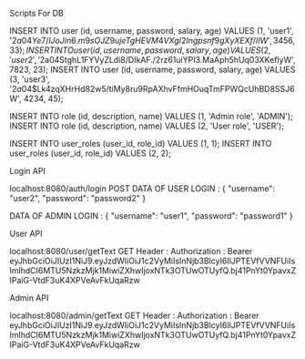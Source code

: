 Scripts For DB

INSERT INTO user (id, username, password, salary, age) VALUES (1, 'user1', '$2a$04$Ye7/lJoJin6.m9sOJZ9ujeTgHEVM4VXgI2Ingpsnf9gXyXEXf/IlW', 3456, 33);
INSERT INTO user (id, username, password, salary, age) VALUES (2, 'user2', '$2a$04$StghL1FYVyZLdi8/DIkAF./2rz61uiYPI3.MaAph5hUq03XKeflyW', 7823, 23);
INSERT INTO user (id, username, password, salary, age) VALUES (3, 'user3', '$2a$04$Lk4zqXHrHd82w5/tiMy8ru9RpAXhvFfmHOuqTmFPWQcUhBD8SSJ6W', 4234, 45);

INSERT INTO role (id, description, name) VALUES (1, 'Admin role', 'ADMIN');
INSERT INTO role (id, description, name) VALUES (2, 'User role', 'USER');

INSERT INTO user_roles (user_id, role_id) VALUES (1, 1);
INSERT INTO user_roles (user_id, role_id) VALUES (2, 2);


Login API

localhost:8080/auth/login
POST
DATA OF USER LOGIN : {
    "username": "user2",
    "password": "password2"
}

DATA OF ADMIN LOGIN : {
    "username": "user1",
    "password": "password1"
}

User API

localhost:8080/user/getText
GET
Header : 
  Authorization : Bearer eyJhbGciOiJIUzI1NiJ9.eyJzdWIiOiJ1c2VyMiIsInNjb3BlcyI6IlJPTEVfVVNFUiIsImlhdCI6MTU5NzkzMjk1MiwiZXhwIjoxNTk3OTUwOTUyfQ.bj41PnYt0YpavxZIPaiG-VtdF3uK4XPVeAvFkUqaRzw
  
Admin API

localhost:8080/admin/getText
GET
Header : 
  Authorization : Bearer eyJhbGciOiJIUzI1NiJ9.eyJzdWIiOiJ1c2VyMiIsInNjb3BlcyI6IlJPTEVfVVNFUiIsImlhdCI6MTU5NzkzMjk1MiwiZXhwIjoxNTk3OTUwOTUyfQ.bj41PnYt0YpavxZIPaiG-VtdF3uK4XPVeAvFkUqaRzw
